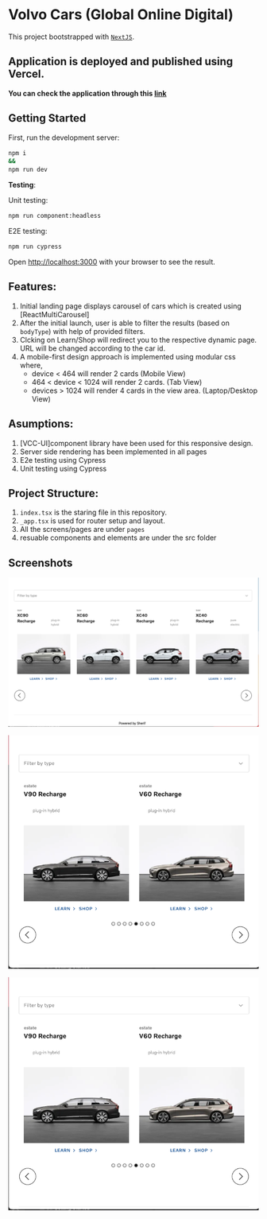 # Volvo Cars (Global Online Digital)

This project bootstrapped with [`NextJS`](https://nextjs.org).

## Application is deployed and published using Vercel.

**You can check the application through this [link](https://volvotest-ih3j-git-master-sherifamgadnabih.vercel.app/)**

## Getting Started

First, run the development server:

```bash
npm i
&&
npm run dev
```

**Testing**:

Unit testing:

```bash
npm run component:headless
```

E2E testing:

```bash
npm run cypress
```

Open [http://localhost:3000](http://localhost:3000) with your browser to see the result.

## Features:

1. Initial landing page displays carousel of cars which is created using [ReactMultiCarousel]
2. After the initial launch, user is able to filter the results (based on `bodyType`) with help of provided filters.
3. Clcking on Learn/Shop will redirect you to the respective dynamic page. URL will be changed according to the car id.
4. A mobile-first design approach is implemented using modular css where,
   - device < 464 will render 2 cards (Mobile View)
   - 464 < device < 1024 will render 2 cards. (Tab View)
   - devices > 1024 will render 4 cards in the view area. (Laptop/Desktop View)

## Asumptions:

1. [VCC-UI]component library have been used for this responsive design.
2. Server side rendering has been implemented in all pages
3. E2e testing using Cypress
4. Unit testing using Cypress

## Project Structure:

1. `index.tsx` is the staring file in this repository.
2. `_app.tsx` is used for router setup and layout.
3. All the screens/pages are under `pages`
4. resuable components and elements are under the src folder

## Screenshots

![VolvoCars](/public/screenshots/desktop.png?raw=true "Desktop View")

![VolvoCars](/public/screenshots/tablet.png?raw=true "Tab View")

![VolvoCars](/public/screenshots/mobile.png?raw=true "Mobile View")

